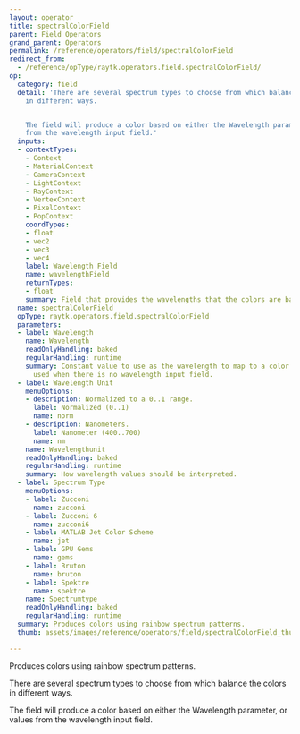 ```yaml
---
layout: operator
title: spectralColorField
parent: Field Operators
grand_parent: Operators
permalink: /reference/operators/field/spectralColorField
redirect_from:
  - /reference/opType/raytk.operators.field.spectralColorField/
op:
  category: field
  detail: 'There are several spectrum types to choose from which balance the colors
    in different ways.


    The field will produce a color based on either the Wavelength parameter, or values
    from the wavelength input field.'
  inputs:
  - contextTypes:
    - Context
    - MaterialContext
    - CameraContext
    - LightContext
    - RayContext
    - VertexContext
    - PixelContext
    - PopContext
    coordTypes:
    - float
    - vec2
    - vec3
    - vec4
    label: Wavelength Field
    name: wavelengthField
    returnTypes:
    - float
    summary: Field that provides the wavelengths that the colors are based on.
  name: spectralColorField
  opType: raytk.operators.field.spectralColorField
  parameters:
  - label: Wavelength
    name: Wavelength
    readOnlyHandling: baked
    regularHandling: runtime
    summary: Constant value to use as the wavelength to map to a color. This is only
      used when there is no wavelength input field.
  - label: Wavelength Unit
    menuOptions:
    - description: Normalized to a 0..1 range.
      label: Normalized (0..1)
      name: norm
    - description: Nanometers.
      label: Nanometer (400..700)
      name: nm
    name: Wavelengthunit
    readOnlyHandling: baked
    regularHandling: runtime
    summary: How wavelength values should be interpreted.
  - label: Spectrum Type
    menuOptions:
    - label: Zucconi
      name: zucconi
    - label: Zucconi 6
      name: zucconi6
    - label: MATLAB Jet Color Scheme
      name: jet
    - label: GPU Gems
      name: gems
    - label: Bruton
      name: bruton
    - label: Spektre
      name: spektre
    name: Spectrumtype
    readOnlyHandling: baked
    regularHandling: runtime
  summary: Produces colors using rainbow spectrum patterns.
  thumb: assets/images/reference/operators/field/spectralColorField_thumb.png

---
```



Produces colors using rainbow spectrum patterns.

There are several spectrum types to choose from which balance the colors in different ways.

The field will produce a color based on either the Wavelength parameter, or values from the wavelength input field.